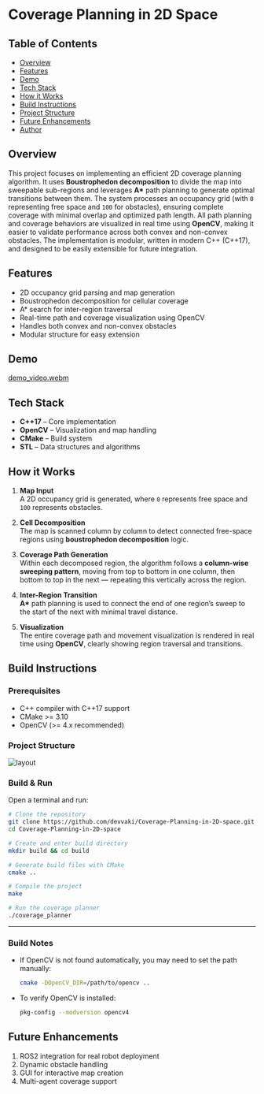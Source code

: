# Coverage Planning in 2D Space

## Table of Contents
- [Overview](#-overview)
- [Features](#-features)
- [Demo](#-demo)
- [Tech Stack](#-tech-stack)
- [How it Works](#-how-it-works)
- [Build Instructions](#-build-instructions)
- [Project Structure](#-project-structure)
- [Future Enhancements](#-future-enhancements)
- [Author](#-author)

## Overview
This project focuses on implementing an efficient 2D coverage planning algorithm. 
It uses **Boustrophedon decomposition** to divide the map into sweepable sub-regions and leverages **A\*** path planning to generate optimal transitions between them. 
The system processes an occupancy grid (with `0` representing free space and `100` for obstacles), ensuring complete coverage with minimal overlap and optimized path length. All path planning and coverage behaviors are visualized in real time using **OpenCV**, making it easier to validate performance across both convex and non-convex obstacles. 
The implementation is modular, written in modern C++ (C++17), and designed to be easily extensible for future integration.

## Features
- 2D occupancy grid parsing and map generation  
- Boustrophedon decomposition for cellular coverage  
- A\* search for inter-region traversal  
- Real-time path and coverage visualization using OpenCV  
- Handles both convex and non-convex obstacles  
- Modular structure for easy extension

## Demo
[demo_video.webm](https://github.com/user-attachments/assets/20c67d84-d5bf-4ff1-970b-7996b68483a1)

## Tech Stack

- **C++17** – Core implementation  
- **OpenCV** – Visualization and map handling  
- **CMake** – Build system  
- **STL** – Data structures and algorithms

## How it Works

1. **Map Input**  
   A 2D occupancy grid is generated, where `0` represents free space and `100` represents obstacles.

2. **Cell Decomposition**  
   The map is scanned column by column to detect connected free-space regions using **boustrophedon decomposition** logic.

3. **Coverage Path Generation**  
   Within each decomposed region, the algorithm follows a **column-wise sweeping pattern**, moving from top to bottom in one column, then bottom to top in the next — repeating this vertically across the region.

4. **Inter-Region Transition**  
   **A\*** path planning is used to connect the end of one region’s sweep to the start of the next with minimal travel distance.

5. **Visualization**  
   The entire coverage path and movement visualization is rendered in real time using **OpenCV**, clearly showing region traversal and transitions.

## Build Instructions
### Prerequisites
- C++ compiler with C++17 support
- CMake >= 3.10
- OpenCV (>= 4.x recommended)

### Project Structure
![layout](https://github.com/user-attachments/assets/a9656db4-6adf-492e-8639-8b12839f51f2)

### Build & Run
Open a terminal and run:

```bash
# Clone the repository
git clone https://github.com/devvaki/Coverage-Planning-in-2D-space.git
cd Coverage-Planning-in-2D-space

# Create and enter build directory
mkdir build && cd build

# Generate build files with CMake
cmake ..

# Compile the project
make

# Run the coverage planner
./coverage_planner
```

---

### Build Notes

- If OpenCV is not found automatically, you may need to set the path manually:
  ```bash
  cmake -DOpenCV_DIR=/path/to/opencv ..
  ```

- To verify OpenCV is installed:
  ```bash
  pkg-config --modversion opencv4
  ```
  
## Future Enhancements

1. ROS2 integration for real robot deployment
2. Dynamic obstacle handling
3. GUI for interactive map creation
4. Multi-agent coverage support
